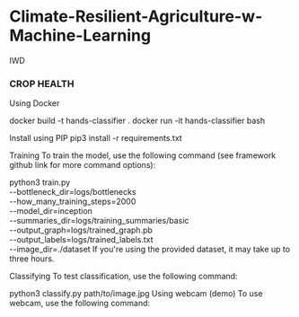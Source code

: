 # Climate-Resilient-Agriculture-w-Machine-Learning
IWD

### CROP HEALTH
Using Docker

docker build -t hands-classifier .
docker run -it hands-classifier bash

Install using PIP
pip3 install -r requirements.txt

Training
To train the model, use the following command (see framework github link for more command options):

python3 train.py \
  --bottleneck_dir=logs/bottlenecks \
  --how_many_training_steps=2000 \
  --model_dir=inception \
  --summaries_dir=logs/training_summaries/basic \
  --output_graph=logs/trained_graph.pb \
  --output_labels=logs/trained_labels.txt \
  --image_dir=./dataset
If you're using the provided dataset, it may take up to three hours.

Classifying
To test classification, use the following command:

python3 classify.py path/to/image.jpg
Using webcam (demo)
To use webcam, use the following command:


